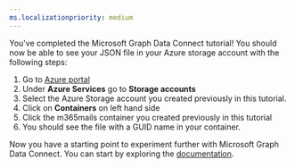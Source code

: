 ```yaml
---
ms.localizationpriority: medium
---
```


<!-- markdownlint-disable MD002 MD041 -->

You've completed the Microsoft Graph Data Connect tutorial! You should now be able to see your JSON file in your Azure storage account with the following steps: 
1. Go to [Azure portal](www.portal.azure.com)
2. Under **Azure Services** go to **Storage accounts**
3. Select the Azure Storage account you created previously in this tutorial.
4. Click on **Containers** on left hand side
5. Click the m365mails container you created previously in this tutorial
6. You should see the file with a GUID name in your container.


Now you have a starting point to experiment further with Microsoft Graph Data Connect. You can start by exploring the [documentation](/graph/data-connect-concept-overview).
